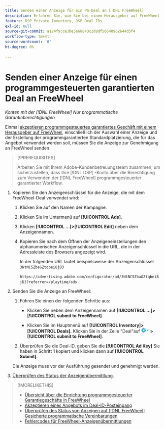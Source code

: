 ```yaml
---
title: Senden einer Anzeige für ein PG-Deal an [!DNL FreeWheel]
description: Erfahren Sie, wie Sie bei einem Herausgeber auf FreeWheel eine Genehmigung für eine Anzeige für ein programmgesteuertes garantiertes Angebot anfordern können.
feature: DSP Private Inventory, DSP Deal IDs
exl-id: null
source-git-commit: a124f9cce3be5e68843c2d8df56640962644d5f4
workflow-type: tm+mt
source-wordcount: '0'
ht-degree: 0%

---
```


# Senden einer Anzeige für einen programmgesteuerten garantierten Deal an FreeWheel

*Konten mit der [!DNL FreeWheel] Nur programmatische Garantieberechtigungen*

Einmal [akzeptieren programmgesteuertes garantiertes Geschäft mit einem Herausgeber auf FreeWheel](#programmatic-guaranteed-set-up.md#pg-setup-deal-id-inbox), einschließlich der Auswahl einer Anzeige und der Erstellung der programmgarantierten Standardplatzierung, die für das Angebot verwendet werden soll, müssen Sie die Anzeige zur Genehmigung an FreeWheel senden.

>[!PREREQUISITES]
>
>Arbeiten Sie mit Ihrem Adobe-Kundenbetreuungsteam zusammen, um sicherzustellen, dass Ihre [!DNL DSP] -Konto über die Berechtigung zum Verwenden der [!DNL FreeWheel] programmgesteuerter garantierter Workflow.

1. Kopieren Sie den Anzeigenschlüssel für die Anzeige, die mit dem FreeWheel-Deal verwendet wird:

   1. Klicken Sie auf den Namen der Kampagne.

   1. Klicken Sie im Untermenü auf **[!UICONTROL Ads]**.

   1. Klicken  **[!UICONTROL ...]>[!UICONTROL Edit]** neben dem Anzeigennamen.

   1. Kopieren Sie nach dem Öffnen der Anzeigeneinstellungen den alphanumerischen Anzeigenschlüssel in die URL, die in der Adressleiste des Browsers angezeigt wird.

      In der folgenden URL lautet beispielsweise der Anzeigenschlüssel `3NtNC5ZbaGZtqbei8jD3`

      `https://advertising.adobe.com/configurator/ad/3NtNC5ZbaGZtqbei8jD3?referrer=/playtime/ads`

1. Senden Sie die Anzeige an FreeWheel:

   1. Führen Sie einen der folgenden Schritte aus:

      * Klicken Sie neben dem Anzeigennamen auf  **[!UICONTROL ...]>[!UICONTROL submit to FreeWheel]**.

      * Klicken Sie im Hauptmenü auf **[!UICONTROL Inventory]> [!UICONTROL Deals].** Klicken Sie in der Zeile &quot;Deal&quot;auf ![Optionen, Menü](/help/dsp/assets/options-menu.png) **>[!UICONTROL submit to FreeWheel]**.
   1. Überprüfen Sie die Deal-ID, geben Sie die **[!UICONTROL Ad Key]** Sie haben in Schritt 1 kopiert und klicken dann auf **[!UICONTROL Submit]**.

   Die Anzeige muss vor der Ausführung gesendet und genehmigt werden.

1. [Überprüfen des Status der Anzeigenübermittlung](freewheel-check-status.md).

>[!MORELIKETHIS]
>
>* [Übersicht über die Einrichtung programmgesteuerter Garantiegeschäfte in FreeWheel](freewheel-overview.md)
>* [Akzeptieren eines Angebots im Deal-ID-Posteingang](deal-id-inbox-accept.md)
>* [Überprüfen des Status von Anzeigen auf [!DNL FreeWheel] Gesicherte programmatische Vereinbarungen](freewheel-check-status.md)
>* [Fehlercodes für FreeWheel-Anzeigenübermittlungen](freewheel-error-codes.md)

